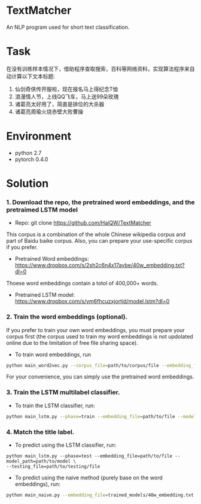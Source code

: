 # TextMatcher
An NLP program used for short text classification.

# Task 
在没有训练样本情况下，借助程序查取搜索，百科等网络资料，实现算法程序来自动计算以下文本标题:

1. 仙剑奇侠传开服啦，现在报名马上得纪念T恤
2. 浪漫情人节，上线QQ飞车，马上送99朵玫瑰
3. 诸葛亮太好用了，简直是排位的大杀器
4. 诸葛亮周瑜火烧赤壁大败曹操

# Environment
  - python 2.7
  - pytorch 0.4.0

# Solution

### 1. Download the repo, the pretrained word embeddings, and the pretraimed LSTM model

  - Repo: git clone https://github.com/HaiQW/TextMatcher
  
  This corpus is a combination of the whole Chinese wikipedia corpus and part of Baidu baike corpus.
  Also, you can prepare your use-specific corpus if you prefer.
 
  - Pretrained Word embeddings: https://www.dropbox.com/s/2sh2c6n4x17avbe/40w_embedding.txt?dl=0
  
  Thoese word embeddings contain a totol of 400,000+ words.  
  
  - Pretrained LSTM model: https://www.dropbox.com/s/vm6fhcuzxjortjd/model.lstm?dl=0


### 2. Train the word embeddings (optional).

  If you prefer to train your own word embeddings, you must prepare your corpus first (the corpus used to train my
  word embeddings is not updolated online due to the limitation of free file sharing space).
  
  - To train word embeddings, run
  ```bash
  python main_word2vec.py --corpus_file=path/to/corpus/file --embedding_file=path/to/save/embedding/file 
  ```
  For your convenience, you can simply use the pretrained word embeddings.

### 3. Train the LSTM multilabel classifier.
  - To train the LSTM classifier, run: 
  ```bash 
  python main_lstm.py --phase=train --embedding_file=path/to/file --model_path=path/to/model
  ```
### 4. Match the title label.

  - To predict using the LSTM classifier, run: 
  ```
  python main_lstm.py --phase=test --embedding_file=path/to/file --model_path=path/to/model \
  --testing_file=path/to/testing/file
  ```
  - To predict using the naive method (purely base on the word embeddings), run:
  ```bash
  python main_naive.py --embedding_file=trained_models/40w_embedding.txt --testing_file=data/test/test.word 
  ```




